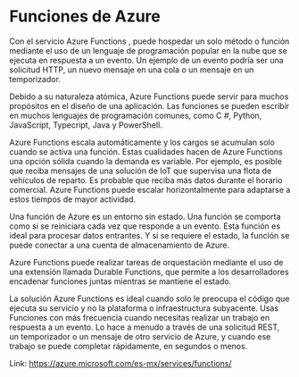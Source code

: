 # Funciones de Azure
Con el servicio Azure Functions , puede hospedar un solo método o función mediante el uso de un lenguaje de programación popular en la nube que se ejecuta en respuesta a un evento. Un ejemplo de un evento podría ser una solicitud HTTP, un nuevo mensaje en una cola o un mensaje en un temporizador.

Debido a su naturaleza atómica, Azure Functions puede servir para muchos propósitos en el diseño de una aplicación. Las funciones se pueden escribir en muchos lenguajes de programación comunes, como C #, Python, JavaScript, Typecript, Java y PowerShell.

Azure Functions escala automáticamente y los cargos se acumulan solo cuando se activa una función. Estas cualidades hacen de Azure Functions una opción sólida cuando la demanda es variable. Por ejemplo, es posible que reciba mensajes de una solución de IoT que supervisa una flota de vehículos de reparto. Es probable que reciba más datos durante el horario comercial. Azure Functions puede escalar horizontalmente para adaptarse a estos tiempos de mayor actividad.

Una función de Azure es un entorno sin estado. Una función se comporta como si se reiniciara cada vez que responde a un evento. Esta función es ideal para procesar datos entrantes. Y si se requiere el estado, la función se puede conectar a una cuenta de almacenamiento de Azure.

Azure Functions puede realizar tareas de orquestación mediante el uso de una extensión llamada Durable Functions, que permite a los desarrolladores encadenar funciones juntas mientras se mantiene el estado.

La solución Azure Functions es ideal cuando solo le preocupa el código que ejecuta su servicio y no la plataforma o infraestructura subyacente. Usas Funciones con más frecuencia cuando necesitas realizar un trabajo en respuesta a un evento. Lo hace a menudo a través de una solicitud REST, un temporizador o un mensaje de otro servicio de Azure, y cuando ese trabajo se puede completar rápidamente, en segundos o menos.

Link: https://azure.microsoft.com/es-mx/services/functions/
